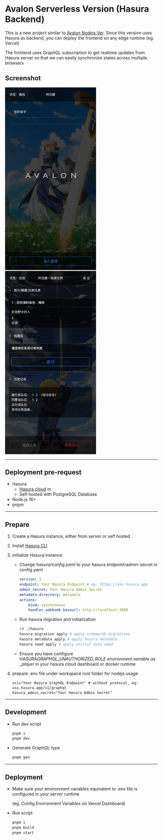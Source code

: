 # Avalon Serverless Version (Hasura Backend)

This is a new project similar to [Avalon Nodejs Ver](https://github.com/hlhr202/avalon-game). Since this version uses Hasura as backend, you can deploy the frontend on any edge runtime (eg. Vercel)

The frontend uses GraphQL subscription to get realtime updates from Hasura server so that we can easily synchronize states across multiple browsers

## Screenshot

<img src="screenshot-login.jpeg" width="300" />

<img src="screenshot.png" width="300" />

---

## Deployment pre-request

-   Hasura
    - [Hasura cloud](https://cloud.hasura.io/) or
    - Self hosted with PostgreSQL Database
-   Node.js 16+
-   pnpm

---

## Prepare

1. Create a Hasura instance, either from server or self hosted

2. Install [Hasura CLI](https://hasura.io/docs/latest/hasura-cli/install-hasura-cli/)

3. Initialize Hasura instance:

    - Change _hasura/config.yaml_ to your hasura endpoint/admin-secret in config.yaml

        ```yaml
        version: 3
        endpoint: Your Hasura Endpoint # eg. https://xxx.hasura.app
        admin_secret: Your Hasura Admin Secret
        metadata_directory: metadata
        actions:
            kind: synchronous
            handler_webhook_baseurl: http://localhost:3000
        ```

    - Run hasura migration and initialization

        ```bash
        cd ./hasura
        hasura migration apply # apply scheme/db migrations
        hasura metadata apply # apply hasura metadata
        hasura seed apply # apply initial data seed
        ```

    - Ensure you have configure HASURA*GRAPHQL_UNAUTHORIZED_ROLE environment variable as \_player* in your hasura cloud dashboard or docker runtime

4. prepare .env file under workspace root folder for nodejs usage

    ```properties
    uri="Your Hasura GraphQL Endpoint" # without protocol, eg: xxx.hasura.app/v1/graphql
    hasura_admin_secret="Your Hasura Admin Secret"
    ```

---

## Development

-   Run dev script

    ```bash
    pnpm i
    pnpm dev
    ```

-   Generate GraphQL type

    ```bash
    pnpm gen
    ```

---

## Deployment

-   Make sure your environment variables equivalent to .env file is configured in your server runtime

    (eg. Config Environment Variables on Vercel Dashboard)

-   Run script

    ```bash
    pnpm i
    pnpm build
    pnpm start
    ```
